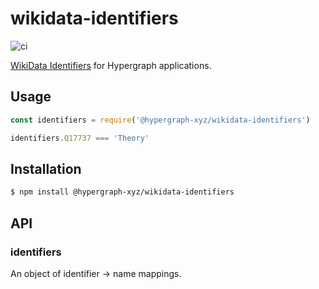 # wikidata-identifiers

![ci](https://github.com/hypergraph-xyz/wikidata-identifiers/workflows/ci/badge.svg)

[WikiData Identifiers](https://www.wikidata.org/wiki/Wikidata:Identifiers) for Hypergraph applications.

## Usage

```js
const identifiers = require('@hypergraph-xyz/wikidata-identifiers')

identifiers.Q17737 === 'Theory'
```

## Installation

```bash
$ npm install @hypergraph-xyz/wikidata-identifiers
```

## API

### identifiers

An object of identifier -> name mappings.
